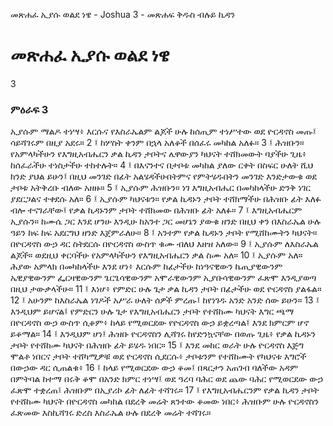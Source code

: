 ﻿
 መጽሐፈ ኢያሱ ወልደ ነዌ - Joshua 3 - መጽሐፍ ቅዱስ ብሉይ ኪዳን
# መጽሐፈ ኢያሱ ወልደ ነዌ
3
### ምዕራፍ 3
ኢያሱም ማልዶ ተነሣ፥ እርሱና የእስራኤልም ልጆች ሁሉ ከሰጢም ተነሥተው ወደ ዮርዳኖስ መጡ፤ ሳይሻገሩም በዚያ አደሩ።
2 ፤ ከሦስት ቀንም በኋላ አለቆች በሰፈሩ መካከል አለፉ።
3 ፤ ሕዝቡን። የአምላካችሁን የእግዚአብሔርን ቃል ኪዳን ታቦትና ሌዋውያን ካህናት ተሸክመውት ባያችሁ ጊዜ፥ ከሰፈራችሁ ተነስታችሁ ተከተሉት።
4 ፤ በእናንተና በታቦቱ መካከል ያለው ርቀት በስፍር ሁለት ሺህ ክንድ ያህል ይሁን፤ በዚህ መንገድ በፊት አልሄዳችሁበትምና የምትሄዱበትን መንገድ እንድታውቁ ወደ ታቦቱ አትቅረቡ ብለው አዘዙ።
5 ፤ ኢያሱም ሕዝቡን። ነገ እግዚአብሔር በመካከላችሁ ድንቅ ነገር ያደርጋልና ተቀደሱ አለ።
6 ፤ ኢያሱም ካህናቱን። የቃል ኪዳኑን ታቦት ተሸክማችሁ በሕዝቡ ፊት እለፉ ብሎ ተናገራቸው፤ የቃል ኪዳኑንም ታቦት ተሸክመው በሕዝቡ ፊት አለፉ።
7 ፤ እግዚአብሔርም ኢያሱን። ከሙሴ ጋር እንደ ሆንሁ እንዲሁ ከአንተ ጋር መሆኔን ያውቁ ዘንድ በዚህ ቀን በእስራኤል ሁሉ ዓይን ከፍ ከፍ አደርግህ ዘንድ እጀምራለሁ።
8 ፤ አንተም የቃል ኪዳኑን ታቦት የሚሸከሙትን ካህናት። በዮርዳኖስ ውኃ ዳር ስትደርሱ በዮርዳኖስ ውስጥ ቁሙ ብለህ እዘዝ አለው።
9 ፤ ኢያሱም ለእስራኤል ልጆች። ወደዚህ ቀርባችሁ የአምላካችሁን የእግዚአብሔርን ቃል ስሙ አለ።
10 ፤ ኢያሱም አለ። ሕያው አምላክ በመካከላችሁ እንደ ሆነ፥ እርሱም ከፊታችሁ ከነዓናዊውን ኬጢያዊውንም ኤዊያዊውንም ፌርዛዊውንም ጌርጌሳዊውንም አሞራዊውንም ኢያቡሳዊውንም ፈጽሞ እንዲያወጣ በዚህ ታውቃላችሁ።
11 ፤ እነሆ፥ የምድር ሁሉ ጌታ ቃል ኪዳን ታቦት በፊታችሁ ወደ ዮርዳኖስ ያልፋል።
12 ፤ አሁንም ከእስራኤል ነገዶች አሥራ ሁለት ሰዎች ምረጡ፤ ከየነገዱ አንድ አንድ ሰው ይሁን።
13 ፤ እንዲህም ይሆናል፤ የምድርን ሁሉ ጌታ የእግዚአብሔርን ታቦት የተሸከሙ ካህናት እግር ጫማ በዮርዳኖስ ውኃ ውስጥ ሲቆም፥ ከላይ የሚወርደው የዮርዳኖስ ውኃ ይቋረጣል፤ እንደ ክምርም ሆኖ ይቆማል።
14 ፤ እንዲህም ሆነ፤ ሕዝቡ ዮርዳኖስን ሊሻገሩ ከየድንኳናቸው በወጡ ጊዜ፥ የቃል ኪዳኑን ታቦት የተሸከሙ ካህናት በሕዝቡ ፊት ይሄዱ ነበር።
15 ፤ እንደ መከር ወራት ሁሉ ዮርዳኖስ እጅግ ሞልቶ ነበርና ታቦት ተሸካሚዎቹ ወደ ዮርዳኖስ ሲደርሱ፥ ታቦቱንም የተሸከሙት የካህናቱ እግሮች በውኃው ዳር ሲጠልቁ፥
16 ፤ ከላይ የሚወርደው ውኃ ቆመ፤ በጻርታን አጠገብ ባለችው አዳም በምትባል ከተማ በሩቅ ቆሞ በአንድ ክምር ተነሣ፤ ወደ ዓረባ ባሕር ወደ ጨው ባሕር የሚወርደው ውኃ ፈጽሞ ተቋረጠ፤ ሕዝቡም በኢያሪኮ ፊት ለፊት ተሻገሩ።
17 ፤ የእግዚአብሔርንም የቃል ኪዳን ታቦት የተሸከሙ ካህናት በዮርዳኖስ መካከል በደረቅ መሬት ጸንተው ቆመው ነበር፥ ሕዝቡም ሁሉ ዮርዳኖስን ፈጽመው እስኪሻገሩ ድረስ እስራኤል ሁሉ በደረቅ መሬት ተሻገሩ። 
